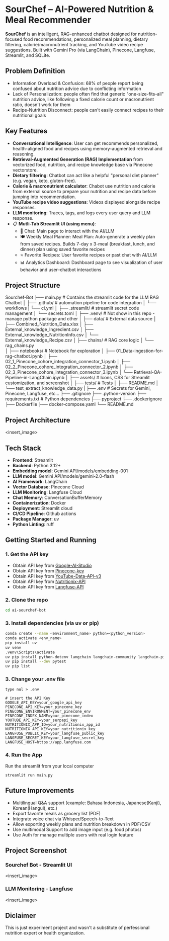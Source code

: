 # SourChef – AI-Powered Nutrition & Meal Recommender

**SourChef** is an intelligent, RAG-enhanced chatbot designed for nutrition-focused food recommendations, personalized meal planning, dietary filtering, calorie/macronutrient tracking, and YouTube video recipe suggestions. Built with Gemini Pro (via LangChain), Pinecone, Langfuse, Streamlit, and SQLite.

## Problem Definition
- Information Overload & Confusion: 68% of people report being confused about nutrition advice due to conflicting information
- Lack of Personalization: people often find that generic "one-size-fits-all" nutrition advice, like following a fixed calorie count or macronutrient ratio, doesn't work for them
- Recipe-Nutrition Disconnect: people can't easily connect recipes to their nutritional goals

## Key Features
- **Conversational Intelligence**: User can get recommends personalized, health-aligned food and recipes using memory-augmented retrieval and reasoning.
- **Retrieval-Augmented Generation (RAG) Implementation** from vectorized food, nutrition, and recipe knowledge base via Pinecone vectorstore.
- **Dietary filtering**: Chatbot can act like a helpful "personal diet planner" (e.g. vegan, keto, gluten-free).
- **Calorie & macronutrient calculator**: Chabot use nutrition and calorie from external source to prepare your nutrition and recipe data before jumping into recommendation.
- **YouTube recipe video suggestions**: Videos displayed alongside recipe responses.
- **LLM monitoring**: Traces, tags, and logs every user query and LLM response.
- 📋 **Mutli-Tab Streamlit UI (using menu)**:
  - 💬 Chat: Main page to interact with the AI/LLM
  - 🍽️ Weekly Meal Planner: Meal Plan: Auto-generate a weekly plan from saved recipes. Builds 7-day x 3-meal (breakfast, lunch, and dinner) plan using saved favorite recipes
  - ⭐ Favorite Recipes: User favorite recipes or past chat with AI/LLM
  - 📊 Analytics Dashboard: Dashboard page to see visualization of user behavior and user–chatbot interactions

## Project Structure
Sourchef-Bot
├── main.py                  # Contains the streamlit code for the LLM RAG Chatbot
│
├── .github/                 # automation pipeline for code integration
│   └── workflows
|       └── ci.yml
│
├── .streamlit/              # streamlit secret code management
│   └── secrets.toml 
│
├── .venv/                   # Not show in this repo - manage python package and other
│
├── data/                    # External data source
│   ├── Combined_Nutrition_Data.xlsx
│   ├── External_knowledge_Ingredient.csv
│   ├── External_knowledge_NutritionInfo.csv
│   └── External_knowledge_Recipe.csv
│
├── chains/                  # RAG core logic
│   └── rag_chains.py  
│
├── notebooks/               # Notebook for exploration
│   ├── 01_Data-ingestion-for-rag-chatbot.ipynb
│   ├── 02_1_Pinecone_cohore_integration_connector_1.ipynb
│   ├── 02_2_Pinecone_cohore_integration_connector_2.ipynb
│   ├── 02_3_Pinecone_cohore_integration_connector_3.ipynb
│   └── Retrieval-QA-Pipeline-in-LangChain.ipynb
│
├── assets/                   # Icons, CSS for Streamlit customization, and screenshot
│
├── tests/                    # Tests
│   ├── README.md
│   └── test_extract_knowledge_data.py
|
├── .env                      # Secrets for Gemini, Pinecone, Langfuse, etc...
├── .gitignore
├── .python-version
├── requirements.txt          # Python dependencies
├── pyproject
├── .dockerignore
├── Dockerfile
├── docker-compose.yaml
└── README.md

## Project Architecture

<insert_image>


## Tech Stack
- **Frontend**: Streamlit
- **Backend**: Python 3.12+
- **Embedding model**: Gemini API/models/embedding-001
- **LLM model**: Gemini API/models/gemini-2.0-flash
- **AI Framework**: LangChain
- **Vector Database**: Pinecone Cloud
- **LLM Monitoring**: Langfuse Cloud
- **Chat Memory**: ConversationBufferMemory
- **Containerization**: Docker
- **Deployment**: Streamlit cloud
- **CI/CD Pipeline**: Github actions
- **Package Manager**: uv
- **Python Linting**: ruff

## Getting Started and Running

### 1. Get the API key 
- Obtain API key from [Google-AI-Studio](https://aistudio.google.com/app/apikey)
- Obtain API key from [Pinecone-key](https://docs.pinecone.io/guides/projects/manage-api-keys)
- Obtain API key from [YouTube-Data-API-v3](https://developers.google.com/youtube/registering_an_application)
- Obtain API key from [Nutritionix-API](https://www.nutritionix.com/business/api)
- Obtain API key from [Langfuse-API](https://langfuse.com/faq/all/where-are-langfuse-api-keys)

### 2. Clone the repo

```bash
cd ai-sourchef-bot
```

### 3. Install dependencies (via uv or pip)
```bash
conda create --name <environment_name> python=<python_version>
conda activate <env_name>
pip install uv
uv venv
.venv\Scripts\activate
uv pip install python-dotenv langchain langchain-community langchain-pinecone langchain-google-genai langchainhub langfuse pandas streamlit streamlit-extras streamlit-chat requests google-api-python-client
uv pip install --dev pytest
uv pip list
```

### 3. Change your .env file
```
type nul > .env

# insert the API Key
GOOGLE_API_KEY=your_google_api_key
PINECONE_API_KEY=your_pinecone_key
PINECONE_ENVIRONMENT=your_pinecone_env
PINECONE_INDEX_NAME=your_pinecone_index
YOUTUBE_API_KEY=your_serpapi_key
NUTRITIONIX_APP_ID=your_nutritionix_app_id
NUTRITIONIX_API_KEY=your_nutritionix_key
LANGFUSE_PUBLIC_KEY=your_langfuse_public_key
LANGFUSE_SECRET_KEY=your_langfuse_secret_key
LANGFUSE_HOST=https://app.langfuse.com
```

### 4. Run the App 

Run the streamlit from your local computer
```
streamlit run main.py
```

## Future Improvements
- Multilingual Q&A support [example: Bahasa Indonesia, Japanese(Kanji), Korean(Hangul), etc.)
- Export favorite meals as grocery list (PDF)
- Integrate voice chat via Whisper/Speech-to-Text
- Allow exporting weekly plans and nutrition breakdown in PDF/CSV
- Use multimodal Support to add image input (e.g. food photos)
- Use Auth for manage multiple users with real login feature

## Project Screenshot

### Sourchef Bot - Streamlit UI
<insert_image>

### LLM Monitoring - Langfuse
<insert_image>

## Diclaimer
This is just experiment project and wasn't a substitute of perfessional nutrition expert or health organization.